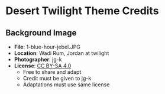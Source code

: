 # Desert Twilight Theme Credits

## Background Image
- **File**: 1-blue-hour-jebel.JPG  
- **Location**: Wadi Rum, Jordan at twilight
- **Photographer**: jg-k
- **License**: [CC BY-SA 4.0](https://creativecommons.org/licenses/by-sa/4.0/)
  - Free to share and adapt
  - Credit must be given to jg-k
  - Adaptations must use same license

